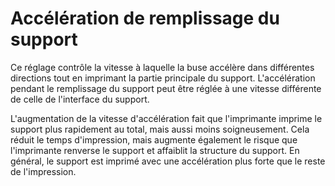 Accélération de remplissage du support
====
Ce réglage contrôle la vitesse à laquelle la buse accélère dans différentes directions tout en imprimant la partie principale du support. L'accélération pendant le remplissage du support peut être réglée à une vitesse différente de celle de l'interface du support.

L'augmentation de la vitesse d'accélération fait que l'imprimante imprime le support plus rapidement au total, mais aussi moins soigneusement. Cela réduit le temps d'impression, mais augmente également le risque que l'imprimante renverse le support et affaiblit la structure du support. En général, le support est imprimé avec une accélération plus forte que le reste de l'impression.
